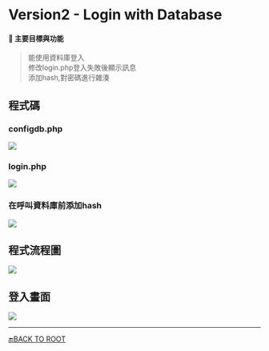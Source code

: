 # Version2 - Login with Database

####  :pushpin: 主要目標與功能
> 能使用資料庫登入 <br>
> 修改login.php登入失敗後顯示訊息 <br>
> 添加hash,對密碼進行雜湊

## 程式碼

### configdb.php
![](https://i.imgur.com/NKGX8sh.png)

### login.php
![](https://i.imgur.com/HyHbxaV.png)

### 在呼叫資料庫前添加hash
![](https://i.imgur.com/i7IPDuP.png)


## 程式流程圖
![](https://i.imgur.com/m5Ny0ga.png)

## 登入畫面
![](https://i.imgur.com/hgtlBn3.png)

---
[:end:BACK TO ROOT](https://github.com/iusam-chong/Homework/tree/master/HW-0818-PHP)
